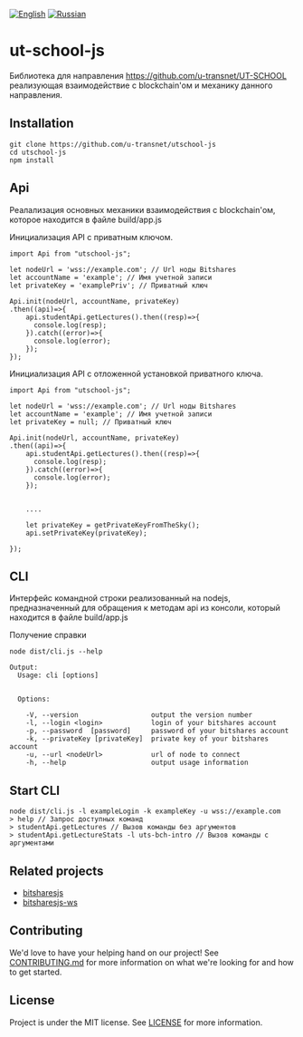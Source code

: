 [![English](https://thumb.ibb.co/jDrVkd/gb.png)](README.md) [![Russian](https://thumb.ibb.co/cjYMrJ/ru.png)](README.ru.md)    

# ut-school-js
Библиотека для направления https://github.com/u-transnet/UT-SCHOOL реализующая взаимодействие с blockchain'ом и механику данного направления.

## Installation

```
git clone https://github.com/u-transnet/utschool-js
cd utschool-js
npm install
```

## Api
Реалализация основных механики взаимодействия с blockchain'ом, которое находится в файле build/app.js

Инициализация API с приватным ключом.
```
import Api from "utschool-js";

let nodeUrl = 'wss://example.com'; // Url ноды Bitshares
let accountName = 'example'; // Имя учетной записи
let privateKey = 'examplePriv'; // Приватный ключ

Api.init(nodeUrl, accountName, privateKey)
.then((api)=>{
    api.studentApi.getLectures().then((resp)=>{
      console.log(resp);
    }).catch((error)=>{
      console.log(error);
    });
}); 

```


Инициализация API с отложенной установкой приватного ключа.
```
import Api from "utschool-js";

let nodeUrl = 'wss://example.com'; // Url ноды Bitshares
let accountName = 'example'; // Имя учетной записи
let privateKey = null; // Приватный ключ

Api.init(nodeUrl, accountName, privateKey)
.then((api)=>{
    api.studentApi.getLectures().then((resp)=>{
      console.log(resp);
    }).catch((error)=>{
      console.log(error);
    });


    ....

    let privateKey = getPrivateKeyFromTheSky();
    api.setPrivateKey(privateKey);
  
}); 

```

## CLI
Интерфейс командной строки реализованный на nodejs, предназначенный для обращения к методам api из консоли, который находится в файле build/app.js


Получение справки
```
node dist/cli.js --help

Output:
  Usage: cli [options]


  Options:

    -V, --version                  output the version number
    -l, --login <login>            login of your bitshares account
    -p, --password  [password]     password of your bitshares account
    -k, --privateKey [privateKey]  private key of your bitshares account
    -u, --url <nodeUrl>            url of node to connect
    -h, --help                     output usage information

```

## Start CLI
```
node dist/cli.js -l exampleLogin -k exampleKey -u wss://example.com
> help // Запрос доступных команд
> studentApi.getLectures // Вызов команды без аргументов
> studentApi.getLectureStats -l uts-bch-intro // Вызов команды с аргументами
```



## Related projects
- [bitsharesjs](https://github.com/bitshares/bitsharesjs)
- [bitsharesjs-ws](https://github.com/bitshares/bitsharesjs-ws)

## Contributing
We'd love to have your helping hand on our project! See [CONTRIBUTING.md](CONTRIBUTING.md) for more information on what we're looking for and how to get started.

## License
Project is under the MIT license. See [LICENSE](LICENSE) for more information.